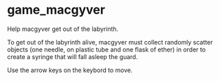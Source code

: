 # game_macgyver

Help macgyver get out of the labyrinth.

To get out of the labyrinth alive, macgyver must collect randomly scatter objects (one needle, on plastic tube and one flask of ether)
in order to create a syringe that will fall asleep the guard.

Use the arrow keys on the keybord to move.
